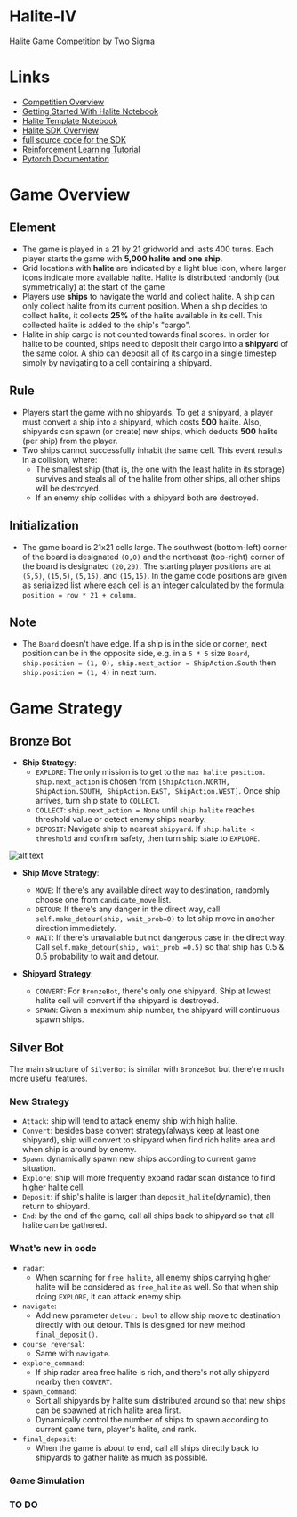 # Halite-IV
Halite Game Competition by Two Sigma

# Links
- [Competition Overview](https://www.kaggle.com/c/halite/overview/description)
- [Getting Started With Halite Notebook](https://www.kaggle.com/alexisbcook/getting-started-with-halite)
- [Halite Template Notebook](https://www.kaggle.com/mylesoneill/halite-template-bot)
- [Halite SDK Overview](https://www.kaggle.com/sam/halite-sdk-overview)
- [full source code for the SDK](https://github.com/Kaggle/kaggle-environments/blob/master/kaggle_environments/envs/halite/helpers.py)
- [Reinforcement Learning Tutorial](https://mofanpy.com/tutorials/machine-learning/reinforcement-learning/)
- [Pytorch Documentation](http://pytorch123.com/SeventhSection/ReinforcementLearning/)

# Game Overview 
## Element
- The game is played in a 21 by 21 gridworld and lasts 400 turns. Each player starts the game with **5,000 halite and one ship**.
- Grid locations with **halite** are indicated by a light blue icon, where larger icons indicate more available halite. Halite is distributed randomly (but symmetrically) at the start of the game
- Players use **ships** to navigate the world and collect halite. A ship can only collect halite from its current position. When a ship decides to collect halite, it collects **25%** of the halite available in its cell. This collected halite is added to the ship's "cargo".
- Halite in ship cargo is not counted towards final scores. In order for halite to be counted, ships need to deposit their cargo into a **shipyard** of the same color. A ship can deposit all of its cargo in a single timestep simply by navigating to a cell containing a shipyard.

## Rule
- Players start the game with no shipyards. To get a shipyard, a player must convert a ship into a shipyard, which costs **500** halite. Also, shipyards can spawn (or create) new ships, which deducts **500** halite (per ship) from the player.
- Two ships cannot successfully inhabit the same cell. This event results in a collision, where:
    -  The smallest ship (that is, the one with the least halite in its storage) survives and steals all of the halite from other ships, all other ships will be destroyed.
    -  If an enemy ship collides with a shipyard both are destroyed.
    
## Initialization
- The game board is 21x21 cells large. The southwest (bottom-left) corner of the board is designated `(0,0)` and the northeast (top-right) corner of the board is designated `(20,20)`. The starting player positions are at `(5,5)`, `(15,5)`, `(5,15)`, and `(15,15)`. In the game code positions are given as serialized list where each cell is an integer calculated by the formula: `position = row * 21 + column`.


## Note
- The `Board` doesn't have edge. If a ship is in the side or corner, next position can be in the opposite side, e.g. in a `5 * 5` size `Board`, `ship.position = (1, 0), ship.next_action = ShipAction.South` then `ship.position = (1, 4)` in next turn.

# Game Strategy
## Bronze Bot
- **Ship Strategy**:
    - `EXPLORE`: The only mission is to get to the `max halite position`. `ship.next_action` is chosen from
     `[ShipAction.NORTH, ShipAction.SOUTH, ShipAction.EAST, ShipAction.WEST]`. Once ship arrives, turn ship state to
     `COLLECT`. 
    - `COLLECT`: `ship.next_action = None` until `ship.halite` reaches threshold value or detect enemy ships nearby.
    - `DEPOSIT`: Navigate ship to nearest `shipyard`. If `ship.halite < threshold` and confirm safety, then turn ship
     state to `EXPLORE`.

![alt text](https://app.lucidchart.com/publicSegments/view/4d9c59d5-1f32-4c9e-9afc-5ae6efff226e/image.png)

- **Ship Move Strategy**:
    - `MOVE`: If there's any available direct way to destination, randomly choose one from `candicate_move` list.
    - `DETOUR`: If there's any danger in the direct way, call `self.make_detour(ship, wait_prob=0)` to let ship move in
     another direction immediately.
    - `WAIT`: If there's unavailable but not dangerous case in the direct way. Call `self.make_detour(ship, wait_prob
    =0.5)` so that ship has 0.5 & 0.5 probability to wait and detour.
    
- **Shipyard Strategy**:
    - `CONVERT`: For `BronzeBot`, there's only one shipyard. Ship at lowest halite cell will convert if the shipyard
     is destroyed.
    - `SPAWN`: Given a maximum ship number, the shipyard will continuous spawn ships.
    
## Silver Bot

The main structure of `SilverBot` is similar with `BronzeBot` but there're much more useful features.

### New Strategy

- `Attack`: ship will tend to attack enemy ship with high halite.
- `Convert`: besides base convert strategy(always keep at least one shipyard), ship will convert to shipyard when
 find rich halite area and when ship is around by enemy.
- `Spawn`: dynamically spawn new ships according to current game situation.
- `Explore`: ship will more frequently expand radar scan distance to find higher halite cell.
- `Deposit`: if ship's halite is larger than `deposit_halite`(dynamic), then return to shipyard.
- `End`: by the end of the game, call all ships back to shipyard so that all halite can be gathered.

### What's new in code

- `radar`:
    - When scanning for `free_halite`, all enemy ships carrying higher halite will be considered as `free_halite` as
     well. So that when ship doing `EXPLORE`, it can attack enemy ship.
- `navigate`:
    - Add new parameter `detour: bool` to allow ship move to destination directly with out detour. This is designed
     for new method `final_deposit()`.
- `course_reversal`:
    - Same with `navigate`.
- `explore_command`:
    - If ship radar area free halite is rich, and there's not ally shipyard nearby then `CONVERT`.
- `spawn_command`:
    - Sort all shipyards by halite sum distributed around so that new ships can be spawned at rich halite area first.
    - Dynamically control the number of ships to spawn according to current game turn, player's halite, and rank.
- `final_deposit`:
    - When the game is about to end, call all ships directly back to shipyards to gather halite as much as possible.

### Game Simulation


### TO DO